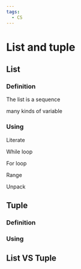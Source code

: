 ```yaml
---
tags:
  - CS
---
```

# List and tuple

## List

### Definition

The list is a sequence

many kinds of variable



### Using

Literate

While loop

For loop

Range

Unpack
## Tuple

### Definition

### Using

## List VS Tuple

